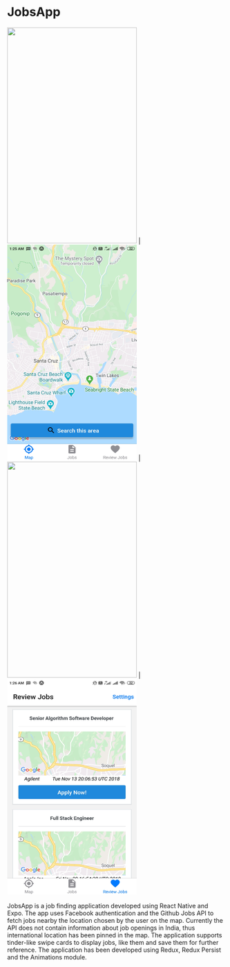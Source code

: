 # JobsApp


<img src="https://j.gifs.com/mO9ng0.gif" width="300" height="500" /> | <img src="https://github.com/juhitiwari/JobsApp/blob/master/s1.jpg" width="300" height="500" /> | <img src="https://j.gifs.com/91EyN3.gif" width="300" height="500" /> | <img src="https://github.com/juhitiwari/JobsApp/blob/master/s2.jpg" width="300" height="500" />



JobsApp is a job finding application developed using React Native and Expo. The app uses Facebook authentication and the Github 
Jobs API to fetch jobs nearby the location chosen by the user on the map. Currently the API does not contain information about 
job openings in India, thus international location has been pinned in the map.
The application supports tinder-like swipe cards to display jobs, like them and save them for further reference. 
The application has been developed using Redux, Redux Persist and the Animations module.


